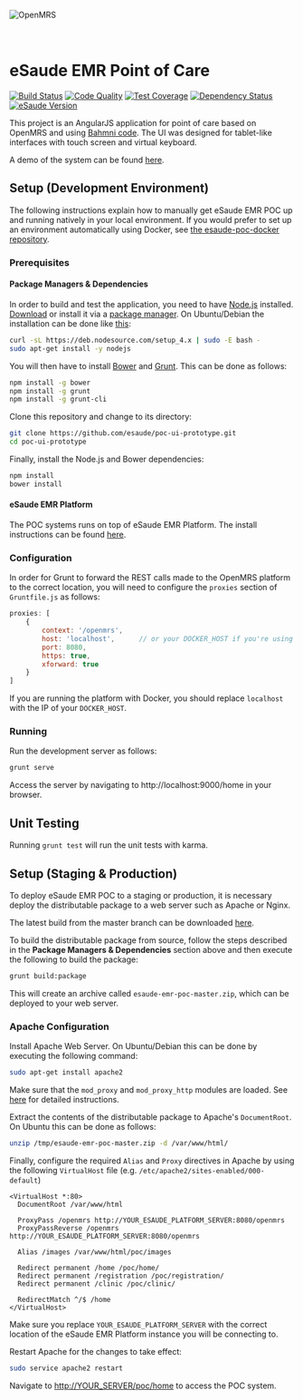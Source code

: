 <br/><br/><br/>
<img src="https://s3-eu-west-1.amazonaws.com/esaude/images/esaude-site-header.png" alt="OpenMRS"/>
<br/><br/><br/>

# eSaude EMR Point of Care

[![Build Status](https://img.shields.io/travis/esaude/esaude-emr-poc/master.svg)](https://travis-ci.org/esaude/esaude-emr-poc)
[![Code Quality](https://img.shields.io/codacy/10ea6c2d88674139b37cae5fa73cc8f6/master.svg)](https://www.codacy.com/app/psbrandt/esaude-esaude-emr-poc)
[![Test Coverage](https://api.codacy.com/project/badge/coverage/10ea6c2d88674139b37cae5fa73cc8f6)](https://coveralls.io/github/esaude/esaude-emr-poc)
[![Dependency Status](https://gemnasium.com/badges/github.com/esaude/esaude-emr-poc.svg)](https://gemnasium.com/github.com/esaude/esaude-emr-poc)
[![eSaude Version](https://omrs-shields.psbrandt.io/custom/esaude/v1.2.0/brightgreen?logo=esaude)](http://www.esaude.org/technical-resources/esaude-emr-versions)

This project is an AngularJS application for point of care based on OpenMRS and using [Bahmni code](https://github.com/Bhamni/openmrs-module-bahmniapps).
The UI was designed for tablet-like interfaces with touch screen and virtual keyboard.

A demo of the system can be found [here](http://metadata.esaude.org/home).

## Setup (Development Environment)

The following instructions explain how to manually get eSaude EMR POC up and running natively in your local environment. If you would prefer to set up an environment automatically using Docker, see [the esaude-poc-docker repository](https://github.com/esaude/esaude-poc-docker).

### Prerequisites

#### Package Managers & Dependencies

In order to build and test the application, you need to have [Node.js](https://nodejs.org/) installed. [Download](https://nodejs.org/en/download/) or install it via a [package manager](https://nodejs.org/en/download/package-manager/). On Ubuntu/Debian the installation can be done like [this](https://nodejs.org/en/download/package-manager/#debian-and-ubuntu-based-linux-distributions):

````bash
curl -sL https://deb.nodesource.com/setup_4.x | sudo -E bash -
sudo apt-get install -y nodejs
````  

You will then have to install [Bower](http://bower.io/) and [Grunt](http://gruntjs.com/). This can be done as follows:

````bash
npm install -g bower
npm install -g grunt
npm install -g grunt-cli
````

Clone this repository and change to its directory:

````bash
git clone https://github.com/esaude/poc-ui-prototype.git
cd poc-ui-prototype
````

Finally, install the Node.js and Bower dependencies:

````bash
npm install
bower install
````

#### eSaude EMR Platform

The POC systems runs on top of eSaude EMR Platform. The install instructions can be found [here](https://sites.google.com/site/openmrsmozambique/technical-resources/esaude-emr-install-guide).

### Configuration

In order for Grunt to forward the REST calls made to the OpenMRS platform to the correct location, you will need to configure the `proxies` section of `Gruntfile.js` as follows:

```js
proxies: [
    {
        context: '/openmrs',
        host: 'localhost',      // or your DOCKER_HOST if you're using Docker
        port: 8080,
        https: true,
        xforward: true
    }
]
```

If you are running the platform with Docker, you should replace `localhost` with the IP of your `DOCKER_HOST`.

### Running

Run the development server as follows:

````bash
grunt serve
````

Access the server by navigating to http://localhost:9000/home in your browser.

## Unit Testing

Running `grunt test` will run the unit tests with karma.

## Setup (Staging & Production)

To deploy eSaude EMR POC to a staging or production, it is necessary deploy the distributable package to a web server such as Apache or Nginx.

The latest build from the master branch can be downloaded [here](https://bintray.com/artifact/download/esaude/poc/esaude-emr-poc-master.zip).

To build the distributable package from source, follow the steps described in the **Package Managers & Dependencies** section above and then execute the following to build the package:

````bash
grunt build:package
````

This will create an archive called `esaude-emr-poc-master.zip`, which can be deployed to your web server.

### Apache Configuration

Install Apache Web Server. On Ubuntu/Debian this can be done by executing the following command:

````bash
sudo apt-get install apache2
````

Make sure that the `mod_proxy` and `mod_proxy_http` modules are loaded. See [here](https://www.digitalocean.com/community/tutorials/how-to-use-apache-http-server-as-reverse-proxy-using-mod_proxy-extension) for detailed instructions.

Extract the contents of the distributable package to Apache's `DocumentRoot`. On Ubuntu this can be done as follows:

````bash
unzip /tmp/esaude-emr-poc-master.zip -d /var/www/html/
````

Finally, configure the required `Alias` and `Proxy` directives in Apache by using the following `VirtualHost` file (e.g. `/etc/apache2/sites-enabled/000-default`)

````aconf
<VirtualHost *:80>
  DocumentRoot /var/www/html

  ProxyPass /openmrs http://YOUR_ESAUDE_PLATFORM_SERVER:8080/openmrs
  ProxyPassReverse /openmrs http://YOUR_ESAUDE_PLATFORM_SERVER:8080/openmrs

  Alias /images /var/www/html/poc/images

  Redirect permanent /home /poc/home/
  Redirect permanent /registration /poc/registration/
  Redirect permanent /clinic /poc/clinic/

  RedirectMatch ^/$ /home
</VirtualHost>
````

Make sure you replace `YOUR_ESAUDE_PLATFORM_SERVER` with the correct location of the eSaude EMR Platform instance you will be connecting to.

Restart Apache for the changes to take effect:

````bash
sudo service apache2 restart
````

Navigate to [http://YOUR_SERVER/poc/home](http://localhost/poc/home) to access the POC system.
